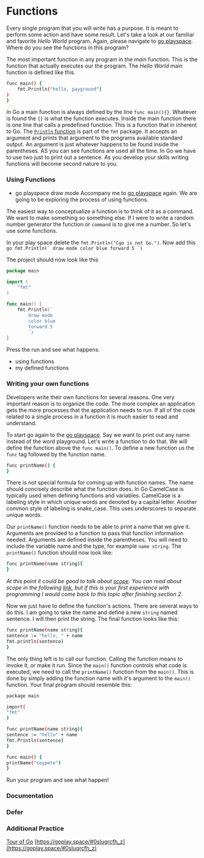 # Functions 
Every single program that you will write has a purpose. It is meant to perform some action and have some result. Let's take a look at our familiar and favorite _Hello World_ program. Again, please navigate to [go playspace](https://goplay.space/). Where do you see the functions in this program? 

The most important function in any program in the *main* function. This is the function that actually executes our the program. The _Hello World_ main function is defined like this. 
```bash 
func main() {
	fmt.Println("hello, payground")
)
}
``` 
In Go a main function is always defined by the line `func main(){}`. Whatever is found the `{}` is what the function executes. Inside the main function there is one line that calls a predefined function. This is a function that in inherent to Go. The [`Println` function](https://godoc.org/fmt#Println) is part of the `fmt` package. It accepts an argument and prints that argument to the programs available standard output. An argument is just whatever happens to be found inside the parentheses. AS you can see functions are used all the time. In Go we have to use two just to print out a sentence. As you develop your skills writing functions will become second nature to you. 

### Using Functions
- go playspace draw mode
Accompany me to [go playspace](https://goplay.space/) again. We are going to be exploring the process of using functions. 

The easiest way to conceptualize a function is to think of it as a command. We want to make something so something else. If I were to write a random number generator the function or `command` is to give me a number. So let's use some functions. 

In your play space delete the `fmt.Println("Cgo is not Go.")`. Now add this ```go
		fmt.Println(`
		draw mode
		color blue
		forward 5
		`)```

The project should now look like this
```go
package main

import (
	"fmt"
)

func main() {
	fmt.Println(`
		draw mode
		color blue
		forward 5
		`)
}
``` 
Press the run and see what happens. 


- using functions
- my defined functions


### Writing your own functions 
Developers write their own functions for several reasons. One very important reason is to organize the code. The more complex an application gets the more processes that the application needs to run. If all of the code related to a single process in a function it is much easier to read and understand. 

To start go again to the [go playspace](https://goplay.space/). Say we want to print out any name instead of the word playground. Let's write a function to do that. We will define the function above the `func main()`. To define a new function us the `func` tag followed by the function name. 
```bash
func printName() {
}
```
There is not special formula for coming up with function names. The name should concisely describe what the function does. In Go CamelCase is typically used when defining functions and variables. CamelCase is a labeling style in which unique words are denoted by a capital letter. Another common style of labeling is snake_case. This uses underscores to separate unique words. 

Our `printName()` function needs to be able to print a name that we give it. Arguments are provided to a function to pass that function information needed. Arguments are defined inside the parentheses. You will need to include the variable name and the type, for example `name string`. The `printName()` function should now look like: 
```bash
func printName(name string){
}
```
_At this point it could be good to talk about [scope](https://www.golang-book.com/books/intro/4). You can read about scope in the following [link](https://dave.cheney.net/2016/12/15/declaration-scopes-in-go), but if this is your first experience with programming I would come back to this topic after finishing section 2._

Now we just have to define the function's actions. There are several ways to do this. I am going to take the name and define a new `string` named sentence. I will then print the string. The final function looks like this:
```bash
func printName(name string){
sentence := "hello, " + name
fmt.println(sentence)
}
```

The only thing left is to call our function. Calling the function means to invoke it, or make it run. Since the `main()` function controls what code is executed, we need to call the `printName()` function from the `main()`. This is done by simply adding the function name with it's argument to the `main()` function. Your final program should resemble this:
```bash 
package main

import(
"fmt"
)

func printName(name string){
sentence := "hello" + name
fmt.Println(sentence)
}

func main() {
printName("soypete")
}
```

Run your program and see what happen!


### Documentation

### Defer

### Additional Practice

[Tour of Go](https://tour.golang.org/basics/1)
[https://goplay.space/#0sIugrcfh_z](https://goplay.space/#0sIugrcfh_z)
